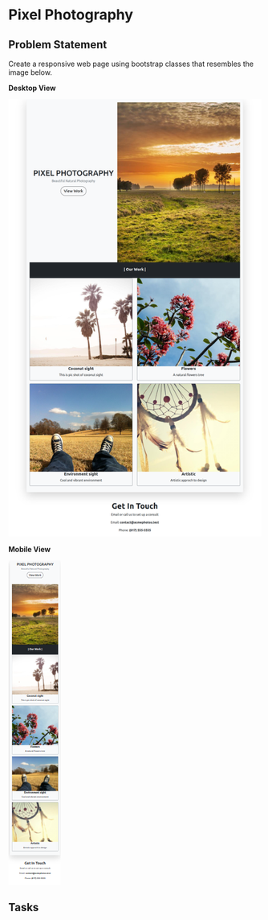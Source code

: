 # Pixel Photography

## Problem Statement

Create a responsive web page using bootstrap classes that resembles the image below.

**Desktop View**

![](./Responsive-Website.png)

**Mobile View**

![](./Responsive-Website-Mobile.png)


## Tasks




